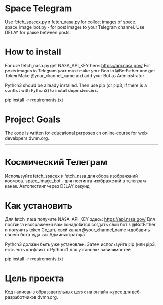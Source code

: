 # Space Telegram

Use fetch_spacex.py и fetch_nasa.py for collect images of space.
space_image_bot.py - for post images to your Telegram channel. Use DELAY for pause between posts.

# How to install

For use fetch_nasa.py get NASA_API_KEY here: https://api.nasa.gov/
For posts images to Telegram your must make your Bon in @BotFather and get Token
Make @your_channel_name and add your Bot as Administrator

Python3 should be already installed. Then use pip (or pip3, if there is a conflict with Python2) to install dependencies:

pip install -r requirements.txt

# Project Goals
The code is written for educational purposes on online-course for web-developers dvmn.org.

____

# Космический Телеграм

Используйте fetch_spacex и fetch_nasa для сбора изображений космоса.
space_image_bot - для постинга изображений в телеграм-канал. Автопостинг через DELAY секунд

# Как установить

Для fetch_nasa получите NASA_API_KEY здесь: https://api.nasa.gov/
Для постинга изображений вам понадобится создать свой бот в @BotFather и получить token
Содать свой канал @your_channel_name и добавить своего бота туда как Администратора

Python3 должен быть уже установлен. Затем используйте pip (или pip3, есть есть конфликт с Python2) для установки зависимостей:

pip install -r requirements.txt


# Цель проекта

Код написан в образовательных целях на онлайн-курсе для веб-разработчиков dvmn.org.
